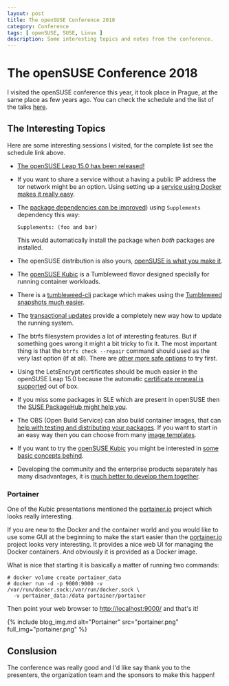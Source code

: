```yaml
---
layout: post
title: The openSUSE Conference 2018
category: Conference
tags: [ openSUSE, SUSE, Linux ]
description: Some interesting topics and notes from the conference.
---
```


# The openSUSE Conference 2018

I visited the openSUSE conference this year, it took place in Prague, at the
same place as few years ago. You can check the schedule and the list of the
talks [here](https://events.opensuse.org/conference/oSC18/schedule).

## The Interesting Topics

Here are some interesting sessions I visited, for the complete list see
the schedule link above.

- [The openSUSE Leap 15.0 has been released!](
  https://events.opensuse.org/conference/oSC18/program/proposal/1900)

- If you want to share a service without a having a public IP address
  the tor network might be an option. Using setting up a [service using
  Docker makes it really easy](
  https://events.opensuse.org/conference/oSC18/program/proposal/1678).

- The [package dependencies can be improved](
  https://events.opensuse.org/conference/oSC18/program/proposal/1864))
  using `Supplements` dependency this way:

  ```
  Supplements: (foo and bar)
  ```

  This would automatically install the package when *both* packages are
  installed.

- The openSUSE distribution is also yours, [openSUSE is what you make it](
  https://events.opensuse.org/conference/oSC18/program/proposal/1912).

- The [openSUSE Kubic](
  https://events.opensuse.org/conference/oSC18/program/proposal/1909) is a
  Tumbleweed flavor designed specially for running container workloads.

- There is a [tumbleweed-cli](
  https://build.opensuse.org/package/show/openSUSE:Factory/tumbleweed-cli)
  package which makes using the [Tumbleweed snapshots much easier](
  https://events.opensuse.org/conference/oSC18/program/proposal/1828).

- The [transactional updates](
  https://events.opensuse.org/conference/oSC18/program/proposal/1906)
  provide a completely new way how to update the running system.

- The btrfs filesystem provides a lot of interesting features. But if something
  goes wrong it might a bit tricky to fix it. The most important thing is that
  the `btrfs check --repair` command should used as the very last option
  (if at all). There are [other more safe options](
  https://events.opensuse.org/conference/oSC18/program/proposal/1915) to try
  first.

- Using the LetsEncrypt certificates should be much easier in the openSUSE
  Leap 15.0 because the automatic [certificate renewal is supported](
  https://events.opensuse.org/conference/oSC18/program/proposal/1801) out of
  box.

- If you miss some packages in SLE which are present in openSUSE then the
  [SUSE PackageHub might help you](
  https://events.opensuse.org/conference/oSC18/program/proposal/1957).
  
- The OBS (Open Build Service) can also build container images, that can
  [help with testing and distributing your packages](
  https://events.opensuse.org/conference/oSC18/program/proposal/1966).
  If you want to start in an easy way then you can choose from many
  [image templates](https://build.opensuse.org/image_templates).

- If you want to try the [openSUSE Kubic](https://kubic.opensuse.org/)
  you might be interested in [some basic concepts behind](
  https://events.opensuse.org/conference/oSC18/program/proposal/1960).

- Developing the community and the enterprise products separately has many
  disadvantages, it is [much better to develop them together](
  https://events.opensuse.org/conference/oSC18/program/proposal/1768).

### Portainer

One of the Kubic presentations mentioned the [portainer.io](
https://portainer.io/) project which looks really interesting.

If you are new to the Docker and the container world and you would like to use
some GUI at the beginning to make the start easier than the [portainer.io](
https://portainer.io/) project looks very interesting. It provides a nice web UI
for managing the Docker containers. And obviously it is provided as a Docker
image.

What is nice that starting it is basically a matter of running two commands:
```console
# docker volume create portainer_data
# docker run -d -p 9000:9000 -v /var/run/docker.sock:/var/run/docker.sock \
  -v portainer_data:/data portainer/portainer
```

Then point your web browser to [http://localhost:9000/](http://localhost:9000/)
and that's it!

{% include blog_img.md alt="Portainer" src="portainer.png"
   full_img="portainer.png" %}

## Conslusion 

The conference was really good and I'd like say thank you to the presenters, the
organization team and the sponsors to make this happen!